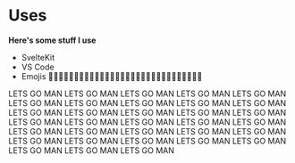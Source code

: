 # Uses

**Here's some stuff I use**

- SvelteKit
- VS Code
- Emojis 🤣🤣🤣🤣🤣🤣🤣🤣🤣🤣🤣🤣🤣🤣🤣🤣🤣🤣🤣🤣🤣🤣🤣🤣🤣🤣🤣🤣🤣🤣


LETS GO MAN LETS GO MAN LETS GO MAN LETS GO MAN LETS GO MAN LETS GO MAN LETS GO MAN LETS GO MAN LETS GO MAN LETS GO MAN LETS GO MAN LETS GO MAN LETS GO MAN LETS GO MAN LETS GO MAN LETS GO MAN LETS GO MAN LETS GO MAN LETS GO MAN LETS GO MAN LETS GO MAN LETS GO MAN LETS GO MAN LETS GO MAN LETS GO MAN LETS GO MAN LETS GO MAN LETS GO MAN LETS GO MAN LETS GO MAN LETS GO MAN LETS GO MAN LETS GO MAN 
